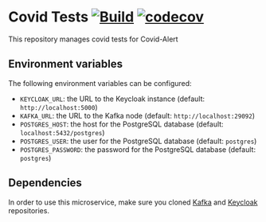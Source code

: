 # Covid Tests [![Build](https://github.com/Covid-Alert-Microservices/covid-tests/actions/workflows/build.yaml/badge.svg)](https://github.com/Covid-Alert-Microservices/covid-tests/actions/workflows/build.yaml) [![codecov](https://codecov.io/gh/Covid-Alert-Microservices/covid-tests/branch/master/graph/badge.svg?token=M3BQVEPCHE)](https://codecov.io/gh/Covid-Alert-Microservices/covid-tests)

This repository manages covid tests for Covid-Alert

## Environment variables

The following environment variables can be configured:
- `KEYCLOAK_URL`: the URL to the Keycloak instance (default: `http://localhost:5000`)
- `KAFKA_URL`: the URL to the Kafka node (default: `http://localhost:29092`)
- `POSTGRES_HOST`: the host for the PostgreSQL database (default: `localhost:5432/postgres`)
- `POSTGRES_USER`: the user for the PostgreSQL database (default: `postgres`)
- `POSTGRES_PASSWORD`: the password for the PostgreSQL database (default: `postgres`)

## Dependencies

In order to use this microservice, make sure you cloned [Kafka](https://github.com/Covid-Alert-Microservices/kafka) and [Keycloak](https://github.com/Covid-Alert-Microservices/keycloak) repositories.
